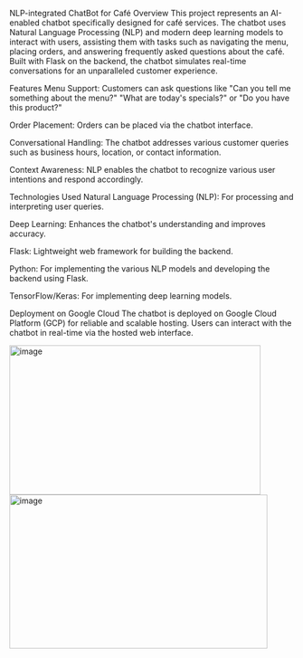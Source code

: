 NLP-integrated ChatBot for Café
Overview
This project represents an AI-enabled chatbot specifically designed for café services. The chatbot uses Natural Language Processing (NLP) and modern deep learning models to interact with users, assisting them with tasks such as navigating the menu, placing orders, and answering frequently asked questions about the café. Built with Flask on the backend, the chatbot simulates real-time conversations for an unparalleled customer experience.

Features
Menu Support:
Customers can ask questions like "Can you tell me something about the menu?" "What are today's specials?" or "Do you have this product?"

Order Placement:
Orders can be placed via the chatbot interface.

Conversational Handling:
The chatbot addresses various customer queries such as business hours, location, or contact information.

Context Awareness:
NLP enables the chatbot to recognize various user intentions and respond accordingly.

Technologies Used
Natural Language Processing (NLP):
For processing and interpreting user queries.

Deep Learning:
Enhances the chatbot's understanding and improves accuracy.

Flask:
Lightweight web framework for building the backend.

Python:
For implementing the various NLP models and developing the backend using Flask.

TensorFlow/Keras:
For implementing deep learning models.

Deployment on Google Cloud
The chatbot is deployed on Google Cloud Platform (GCP) for reliable and scalable hosting. Users can interact with the chatbot in real-time via the hosted web interface.

<img width="444" height="264" alt="image" src="https://github.com/user-attachments/assets/f3b73334-5148-4d74-85a5-f6b0382adebb" />

<img width="456" height="272" alt="image" src="https://github.com/user-attachments/assets/51d2f6fc-2a58-4c64-8198-c7f4d9c9dc7b" />


